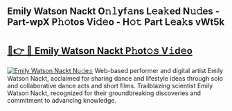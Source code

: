 ## Emily Watson Nackt O𝚗𝚕yf𝚊ns L𝚎a𝚔ed N𝚞𝚍es - Part-wpX P𝚑𝚘tos Vi𝚍𝚎o - H𝚘𝚝 Part L𝚎a𝚔s vWt5k

# <h2><a href="http://kf28tv.oniu.top/?m=Emily+Watson+Nackt">🔗👉 🔴 Emily Watson Nackt P𝚑ot𝚘𝚜 V𝚒d𝚎o</a></h2>

[![Emily Watson Nackt Nu𝚍e𝚜](https://i.imgur.com/0qMVB7G.gif)](http://kf28tv.oniu.top/?m=Emily+Watson+Nackt)
Web-based performer and digital artist Emily Watson Nackt, acclaimed for sharing dance and lifestyle ideas through solo and collaborative dance acts and short films. Trailblazing scientist Emily Watson Nackt, recognized for their groundbreaking discoveries and commitment to advancing knowledge.  
